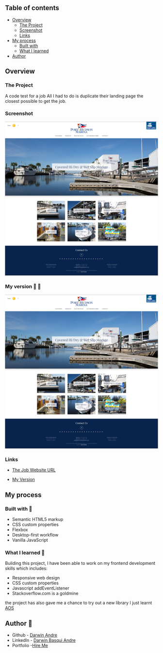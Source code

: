 ## Table of contents

- [Overview](#overview)
  - [The Project](#the-project)
  - [Screenshot](#screenshot)
  - [Links](#links)
- [My process](#my-process)
  - [Built with](#built-with)
  - [What I learned](#what-i-learned)
- [Author](#author)

## Overview

### The Project

A code test for a job 
All I had to do is duplicate their landing page the closest possible to get the job.

### Screenshot 

![](./skin/img/screenshot-marina2.png)
![](./skin/img/Screenshot-Marina.png)


### My version 👋 👋
![](./skin/img/my-version-1%20.png)
![](./skin/img/my-version-2.png)

### Links

- [The Job Website URL](https://www.porthudsonmarina.net/)

- [My Version](https://porthudsonmarina.netlify.app/)

## My process

### Built with 🚀

- Semantic HTML5 markup
- CSS custom properties
- Flexbox
- Desktop-first workflow
- Vanilla JavaScript

### What I learned 🚀

Building this project, I have been able to work on my frontend development skills which includes:

- Responsive web design
- CSS custom properties
- Javascript addEventListener
- Stackoverflow.com is a goldmine

the project has also gave me a chance to try out a new library I just learnt [AOS](https://github.com/michalsnik/aos)


## Author 🚀

- Github - [Darwin Andre](https://github.com/basquii)
- LinkedIn - [Darwin Basqui Andre](https://www.linkedin.com/in/basqui)
- Portfolio -[Hire Me](https://basquidesign.com)
